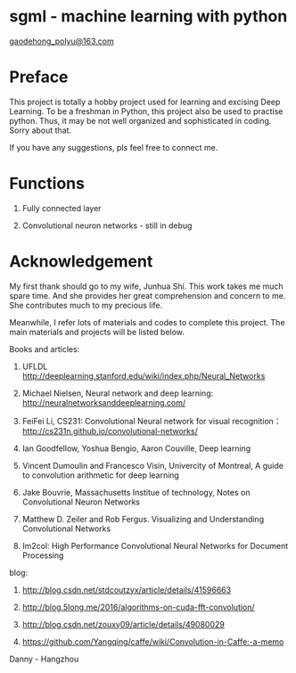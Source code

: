 # sgml - machine learning with python
  
  gaodehong_polyu@163.com

# Preface

This project is totally a hobby project used for learning and excising Deep Learning.
To be a freshman in Python, this project also be used to practise python.
Thus, it may be not well organized and sophisticated in coding.
Sorry about that.

If you have any suggestions, pls feel free to connect me.

# Functions

1. Fully connected layer

2. Convolutional neuron networks - still in debug

# Acknowledgement

My first thank should go to my wife, Junhua Shi. 
This work takes me much spare time. And she provides her great comprehension and concern to me.
She contributes much to my precious life.

Meanwhile, I refer lots of materials and codes to complete this project.
The main materials and projects will be listed below.

Books and articles:

1.	UFLDL http://deeplearning.stanford.edu/wiki/index.php/Neural_Networks

2.	Michael Nielsen, Neural network and deep learning: http://neuralnetworksanddeeplearning.com/

3.	FeiFei Li, CS231: Convolutional Neural network for visual recognition：http://cs231n.github.io/convolutional-networks/

4.	Ian Goodfellow, Yoshua Bengio, Aaron Couville, Deep learning

5.	Vincent Dumoulin and Francesco Visin, Univercity of Montreal, A guide to convolution arithmetic for deep learning

6.	Jake Bouvrie, Massachusetts Institue of technology, Notes on Convolutional Neuron Networks

7.	Matthew D. Zeiler and Rob Fergus. Visualizing and Understanding Convolutional Networks

8.	Im2col: High Performance Convolutional Neural Networks for Document Processing

blog:

1.	http://blog.csdn.net/stdcoutzyx/article/details/41596663

2.	http://blog.5long.me/2016/algorithms-on-cuda-fft-convolution/

3.	http://blog.csdn.net/zouxy09/article/details/49080029

4.	https://github.com/Yangqing/caffe/wiki/Convolution-in-Caffe:-a-memo

Danny - Hangzhou

